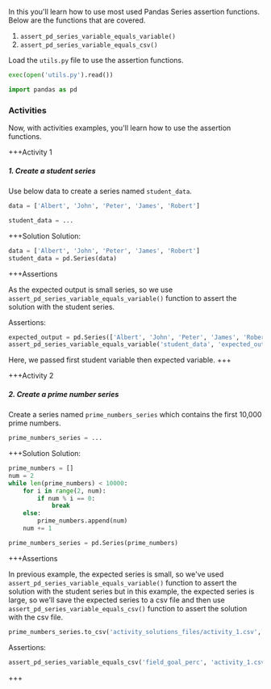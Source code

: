 In this you'll learn how to use most used Pandas Series assertion
functions. Below are the functions that are covered.

  1.  `assert_pd_series_variable_equals_variable()`
  2.  `assert_pd_series_variable_equals_csv()`


Load the `utils.py` file to use the assertion functions. 

``` python
exec(open('utils.py').read())
```

``` python
import pandas as pd
```

### Activities

Now, with activities examples, you'll learn how to use the assertion functions.


+++Activity 1
##### 1. Create a student series

Use below data to create a series named `student_data`.

``` python
data = ['Albert', 'John', 'Peter', 'James', 'Robert']
```

```python
student_data = ...
```

+++Solution
Solution:

``` python
data = ['Albert', 'John', 'Peter', 'James', 'Robert']
student_data = pd.Series(data)
```

+++Assertions

As the expected output is small series, so we use `assert_pd_series_variable_equals_variable()` function to assert the solution with the student series.

Assertions:

``` python
expected_output = pd.Series(['Albert', 'John', 'Peter', 'James', 'Robert'])
assert_pd_series_variable_equals_variable('student_data', 'expected_output')
```

Here, we passed first student variable then expected variable.
+++


+++Activity 2
##### 2. Create a prime number series

Create a series named `prime_numbers_series` which contains the first 10,000 prime numbers.

``` python
prime_numbers_series = ...
```

+++Solution
Solution:

``` python
prime_numbers = []
num = 2
while len(prime_numbers) < 10000:
    for i in range(2, num):
        if num % i == 0:
            break
    else:
        prime_numbers.append(num)
    num += 1

prime_numbers_series = pd.Series(prime_numbers)
```

+++Assertions

In previous example, the expected series is small, so we've used `assert_pd_series_variable_equals_variable()` function to assert the solution with the student series but in this example, the expected series is large, so we'll save the expected series to a csv file and then use `assert_pd_series_variable_equals_csv()` function to assert the solution with the csv file.

``` python
prime_numbers_series.to_csv('activity_solutions_files/activity_1.csv', index=False)
```

Assertions:

``` python
assert_pd_series_variable_equals_csv('field_goal_perc', 'activity_1.csv')
```
+++

